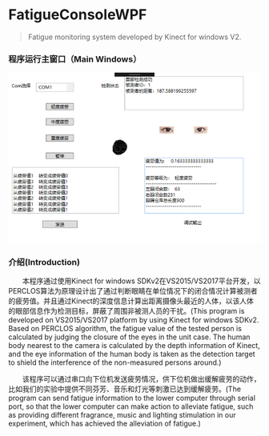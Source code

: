# FatigueConsoleWPF
> Fatigue monitoring system developed by Kinect for windows V2.

### 程序运行主窗口（Main Windows）
![avatar](/img/mainwindow.png)

### 介绍(Introduction)
<p>&emsp;&emsp;本程序通过使用Kinect for windows SDKv2在VS2015/VS2017平台开发，以PERCLOS算法为原理设计出了通过判断眼睛在单位情况下的闭合情况计算被测者的疲劳值。并且通过Kinect的深度信息计算出距离摄像头最近的人体，以该人体的眼部信息作为检测目标，屏蔽了周围非被测人员的干扰。(This program is developed on VS2015/VS2017 platform by using Kinect for windows SDKv2. Based on PERCLOS algorithm, the fatigue value of the tested person is calculated by judging the closure of the eyes in the unit case. The human body nearest to the camera is calculated by the depth information of Kinect, and the eye information of the human body is taken as the detection target to shield the interference of the non-measured persons around.)</p>
<p>&emsp;&emsp;该程序可以通过串口向下位机发送疲劳情况，供下位机做出缓解疲劳的动作，比如我们的实验中提供不同芬芳、音乐和灯光等刺激已达到缓解疲劳。(The program can send fatigue information to the lower computer through serial port, so that the lower computer can make action to alleviate fatigue, such as providing different fragrance, music and lighting stimulation in our experiment, which has achieved the alleviation of fatigue.)</p>
